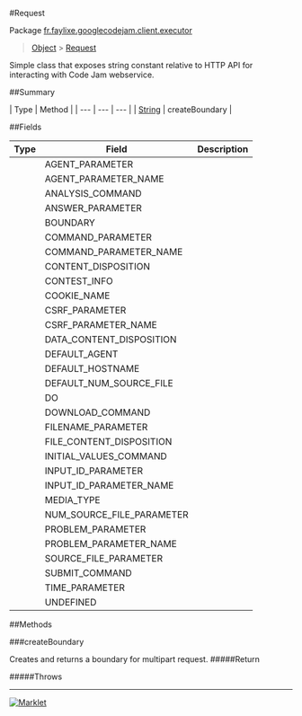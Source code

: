 #Request

Package [fr.faylixe.googlecodejam.client.executor](README.md)<br>
> [Object](../../../../java/lang/Object.md) > [Request](Request.md)

<p>Simple class that exposes string constant
 relative to HTTP API for interacting with
 Code Jam webservice.</p>

##Summary


| Type | Method |
| --- | --- | --- |
| [String](../../../../java/lang/String.md) | createBoundary |

##Fields


| Type | Field | Description |
| --- | --- | --- |
|  | AGENT_PARAMETER |
|  | AGENT_PARAMETER_NAME |
|  | ANALYSIS_COMMAND |
|  | ANSWER_PARAMETER |
|  | BOUNDARY |
|  | COMMAND_PARAMETER |
|  | COMMAND_PARAMETER_NAME |
|  | CONTENT_DISPOSITION |
|  | CONTEST_INFO |
|  | COOKIE_NAME |
|  | CSRF_PARAMETER |
|  | CSRF_PARAMETER_NAME |
|  | DATA_CONTENT_DISPOSITION |
|  | DEFAULT_AGENT |
|  | DEFAULT_HOSTNAME |
|  | DEFAULT_NUM_SOURCE_FILE |
|  | DO |
|  | DOWNLOAD_COMMAND |
|  | FILENAME_PARAMETER |
|  | FILE_CONTENT_DISPOSITION |
|  | INITIAL_VALUES_COMMAND |
|  | INPUT_ID_PARAMETER |
|  | INPUT_ID_PARAMETER_NAME |
|  | MEDIA_TYPE |
|  | NUM_SOURCE_FILE_PARAMETER |
|  | PROBLEM_PARAMETER |
|  | PROBLEM_PARAMETER_NAME |
|  | SOURCE_FILE_PARAMETER |
|  | SUBMIT_COMMAND |
|  | TIME_PARAMETER |
|  | UNDEFINED |

##Methods

###createBoundary


Creates and returns a boundary for multipart request.
#####Return


#####Throws


---
[![Marklet](https://img.shields.io/badge/Generated%20by-Marklet-green.svg)](https://github.com/Faylixe/marklet)
